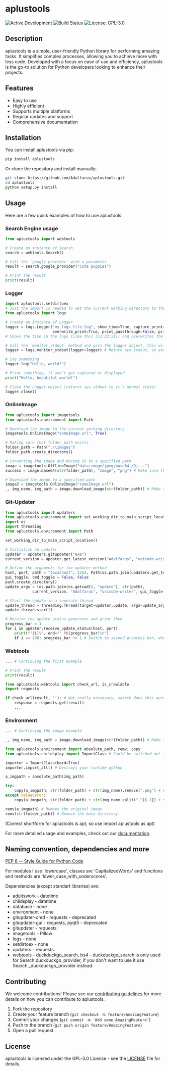 # aplustools
[![Active Development](https://img.shields.io/badge/Maintenance%20Level-Actively%20Developed-brightgreen.svg)](https://gist.github.com/cheerfulstoic/d107229326a01ff0f333a1d3476e068d)
[![Build Status](https://github.com/Adalfarus/aplustools/actions/workflows/python-publish.yml/badge.svg)](https://github.com/Adalfarus/aplustools/actions)
[![License: GPL-3.0](https://img.shields.io/github/license/Adalfarus/aplustools)](https://github.com/Adalfarus/aplustools/blob/main/LICENSE)

## Description

aplustools is a simple, user-friendly Python library for performing amazing tasks. It simplifies complex processes, allowing you to achieve more with less code. Developed with a focus on ease of use and efficiency, aplustools is the go-to solution for Python developers looking to enhance their projects.

## Features

- Easy to use
- Highly efficient
- Supports multiple platforms
- Regular updates and support
- Comprehensive documentation

## Installation

You can install aplustools via pip:

```sh
pip install aplustools
```

Or clone the repository and install manually:

```sh
git clone https://github.com/Adalfarus/aplustools.git
cd aplustools
python setup.py install
```

## Usage

Here are a few quick examples of how to use aplustools:

### Search Engine usage
```python
from aplustools import webtools

# Create an instance of Search
search = webtools.Search()

# Call the `google_provider` with a parameter
result = search.google_provider("Cute puppies")

# Print the result
print(result)
```

### Logger
```python
import aplustools.setdirtoex
# Just the import is needed to set the current working directory to the main script or executable
from aplustools import logs

# Create an instance of Logger
logger = logs.Logger("my_logs_file.log", show_time=True, capture_print=False, 
                     overwrite_print=True, print_passthrough=False, print_log_to_stdout=True)
# Shows the time in the logs (Like this [12:33:21]) and overwrites the normal sys.stdout

# Call the `monitor_stdout` method and pass the logger object, this will overwrite sys.stdout from Text I/O to the logger object
logger = logs.monitor_stdout(logger=logger) # Return sys.stdout, so you can make sure it worked

# Log something
logger.log("Hello, world!")

# Print something, it won't get captured or displayed
print("Hello, beautiful world!")

# Close the Logger object (returns sys.stdout to it's normal state)
logger.close()
```

### OnlineImage
```python
from aplustools import imagetools
from aplustools.environment import Path

# Download the image to the current working directory
imagetools.OnlineImage("someImage.url", True)

# Making sure that folder_path exists
folder_path = Path(".\\images")
folder_path.create_directory()

# Converting the image and moving it to a specified path
image = imagetools.OfflineImage("data:image/jpeg;base64,/9j...")
success = image.base64(str(folder_path), "Image", "png") # Make sure this directory exists

# Download the image to a specified path
image2 = imagetools.OnlineImage("someImage.url")
_, img_name, img_path = image.download_image(str(folder_path)) # Make sure this directory exists
```

### Git-Updater
```python
from aplustools import updaters
from aplustools.environment import set_working_dir_to_main_script_location
import os
import threading
from aplustools.environment import Path

set_working_dir_to_main_script_location()

# Initialize an updater
updater = updaters.gitupdater("exe")
current_version = updater.get_latest_version("Adalfarus", "unicode-writer")[1] # Gives back two values, use whichever applicable

# Define the arguments for the updater method
host, port, path = "localhost", 1264, Path(os.path.join(updaters.get_temp(), "update")
gui_toggle, cmd_toggle = False, False
path.create_directory()
update_args = (os.path.join(os.getcwd(), "update"), str(path), 
			current_version, "Adalfarus", "unicode-writer", gui_toggle, cmd_toggle, host, port)

# Start the update in a seperate thread
update_thread = threading.Thread(target=updater.update, args=update_args)
update_thread.start()

# Receive the update status generator and print them
progress_bar = 1
for i in updater.receive_update_status(host, port):
	print(f"{i}%", end=f" PB{progress_bar}\n")
	if i == 100: progress_bar += 1 # Switch to second progress bar, when the downloading is finished
```

### Webtools
```python
... # Continuing the first example

# Print the result
print(result)

from aplustools.webtools import check_url, is_crawlable
import requests

if check_url(result, ''): # Not really nessesary, search does this automatically
	response = requests.get(result)
	...
```

### Environment
```python
... # Continuing the image example

_, img_name, img_path = image.download_image(str(folder_path)) # Make sure this directory exists

from aplustools.environment import absolute_path, remv, copy
from aplustools.childsplay import ImportClass # Could be switched out to adultswork, but the string would need to get converted

importer = ImportClass(hard=True)
importer.import_all() # Destroys your runtime python

a_imgpath = absolute_path(img_path)

try:
	copy(a_imgpath, str(folder_path) + str(img_name).remove(".png") + str(" - Copy.png"))
except ValueError:
	copy(a_imgpath, str(folder_path) + str(img_name.split(".")[-1]) + str(" - Copy.png"))

remv(a_imgpath) # Remove the original image
remv(str(folder_path)) # Remove the base directory
```
(Correct shortform for aplustools is apt, so use import aplustools as apt)

For more detailed usage and examples, check out our [documentation](https://github.com/adalfarus/aplustools/wiki).

## Naming convention, dependencies and more
[PEP 8 -- Style Guide for Python Code](https://peps.python.org/pep-0008/#naming-conventions)

For modules I use 'lowercase', classes are 'CapitalizedWords' and functions and methods are 'lower_case_with_underscores'.

Dependencies (except standart libraries) are: 
- adultswork - datetime
- childsplay - datetime
- database - none
- environment - none
- gitupdater-cmd - requests - deprecated
- gitupdater-gui - requests, pyqt5 - deprecated
- gitupdater - requests
- imagetools - Pillow
- logs - none
- setdirtoex - none
- updaters - requests
- webtools - duckduckgo_search, bs4 - duckduckgo_search is only used for Search.duckduckgo_provider, if you don't want to use it use Search._duckduckgo_provider instead.

## Contributing

We welcome contributions! Please see our [contributing guidelines](https://github.com/adalfarus/aplustools/blob/main/CONTRIBUTING.md) for more details on how you can contribute to aplustools.

1. Fork the repository
2. Create your feature branch (`git checkout -b feature/AmazingFeature`)
3. Commit your changes (`git commit -m 'Add some AmazingFeature'`)
4. Push to the branch (`git push origin feature/AmazingFeature`)
5. Open a pull request

## License

aplustools is licensed under the GPL-3.0 License - see the [LICENSE](https://github.com/adalfarus/aplustools/blob/main/LICENSE) file for details.
